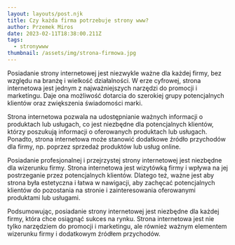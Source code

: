```yaml
---
layout: layouts/post.njk
title: Czy każda firma potrzebuje strony www?
author: Przemek Miros
date: 2023-02-11T18:38:00.211Z
tags:
  - stronywww
thumbnail: /assets/img/strona-firmowa.jpg
---
```

Posiadanie strony internetowej jest niezwykle ważne dla każdej firmy, bez względu na branżę i wielkość działalności. W erze cyfrowej, strona internetowa jest jednym z najważniejszych narzędzi do promocji i marketingu. Daje ona możliwość dotarcia do szerokiej grupy potencjalnych klientów oraz zwiększenia świadomości marki.

Strona internetowa pozwala na udostępnianie ważnych informacji o produktach lub usługach, co jest niezbędne dla potencjalnych klientów, którzy poszukują informacji o oferowanych produktach lub usługach. Ponadto, strona internetowa może stanowić dodatkowe źródło przychodów dla firmy, np. poprzez sprzedaż produktów lub usług online.

Posiadanie profesjonalnej i przejrzystej strony internetowej jest niezbędne dla wizerunku firmy. Strona internetowa jest wizytówką firmy i wpływa na jej postrzeganie przez potencjalnych klientów. Dlatego też, ważne jest aby strona była estetyczna i łatwa w nawigacji, aby zachęcać potencjalnych klientów do pozostania na stronie i zainteresowania oferowanymi produktami lub usługami.

Podsumowując, posiadanie strony internetowej jest niezbędne dla każdej firmy, która chce osiągnąć sukces na rynku. Strona internetowa jest nie tylko narzędziem do promocji i marketingu, ale również ważnym elementem wizerunku firmy i dodatkowym źródłem przychodów.
